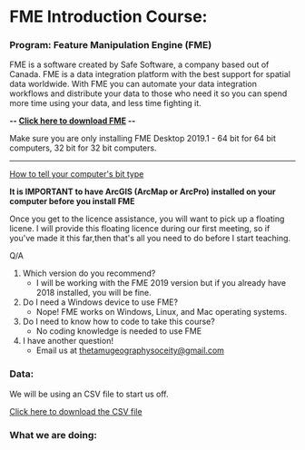 # FME Introduction Course:

### Program: Feature Manipulation Engine (FME)
FME is a software created by Safe Software, a company based out of Canada. FME is a data integration platform with the best support for spatial data worldwide. With FME you can automate your data integration workflows and distribute your data to those who need it so you can spend more time using your data, and less time fighting it.

**-- [Click here to download FME](https://www.safe.com/support/support-resources/fme-downloads/) --**

Make sure you are only installing FME Desktop 2019.1 - 64 bit for 64 bit computers, 32 bit for 32 bit computers. 

---

[How to tell your computer's bit type](https://lmgtfy.com/?q=how+to+tell+if+your+pc+is+64+or+32+bit)

**It is IMPORTANT to have ArcGIS (ArcMap or ArcPro) installed on your computer before you install FME**

Once you get to the licence assistance, you will want to pick up a floating licene. I will provide this floating licence during our first meeting, so if you've made it this far,then that's all you need to do before I start teaching.

Q/A
1. Which version do you recommend?
    * I will be working with the FME 2019 version but if you already have 2018 installed, you will be fine.
2. Do I need a Windows device to use FME?
    * Nope! FME works on Windows, Linux, and Mac operating systems.
3. Do I need to know how to code to take this course?
    * No coding knowledge is needed to use FME
4. I have another question!
    * Email us at thetamugeographysoceity@gmail.com

### Data:
We will be using an CSV file to start us off.

[Click here to download the CSV file](Learning/Week1/BorestickData.csv)
### What we are doing:

